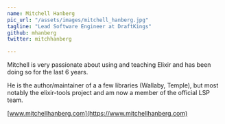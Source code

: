 ```yaml
---
name: Mitchell Hanberg
pic_url: "/assets/images/mitchell_hanberg.jpg"
tagline: "Lead Software Engineer at DraftKings"
github: mhanberg
twitter: mitchhanberg

---
```

Mitchell is very passionate about using and teaching Elixir and has been doing so for the last 6 years.

He is the author/maintainer of a a few libraries (Wallaby, Temple), but most notably the elixir-tools project and am now a member of the official LSP team.

[www.mitchellhanberg.com](https://www.mitchellhanberg.com)

